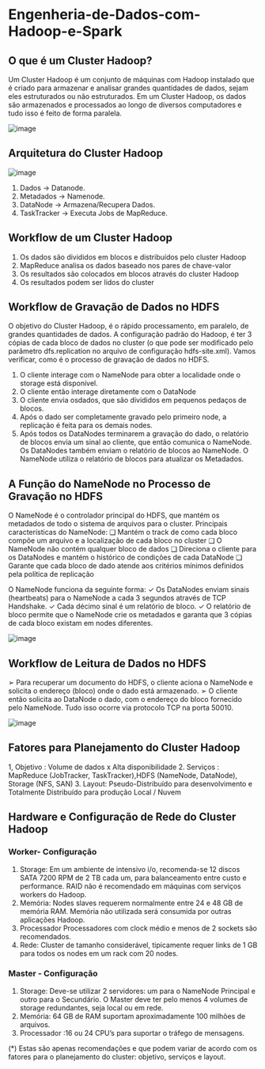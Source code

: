 # Engenheria-de-Dados-com-Hadoop-e-Spark

## O que é um Cluster Hadoop?
Um Cluster Hadoop é um conjunto de máquinas com Hadoop instalado
que é criado para armazenar e analisar grandes quantidades de dados,
sejam eles estruturados ou não estruturados. Em um Cluster Hadoop, os
dados são armazenados e processados ao longo de diversos
computadores e tudo isso é feito de forma paralela.

![image](https://user-images.githubusercontent.com/87387315/138696715-6fd9d7eb-99ef-45de-b373-0a93c2492243.png)

## Arquitetura do Cluster Hadoop

![image](https://user-images.githubusercontent.com/87387315/138697076-4460dcee-86fb-41a9-b308-3a808da9fbc0.png)

1. Dados → Datanode.
2. Metadados → Namenode.
3. DataNode → Armazena/Recupera Dados.
4. TaskTracker → Executa Jobs de MapReduce.

## Workflow de um Cluster Hadoop
1. Os dados são divididos em blocos e distribuídos pelo cluster
Hadoop
2. MapReduce analisa os dados baseado nos pares de chave-valor
3. Os resultados são colocados em blocos através do cluster Hadoop
4. Os resultados podem ser lidos do cluster

## Workflow de Gravação de Dados no HDFS
O objetivo do Cluster Hadoop, é o rápido processamento, em paralelo, de grandes quantidades de dados.
A configuração padrão do Hadoop, é ter 3 cópias de cada bloco de dados no cluster (o que pode ser modificado pelo parâmetro dfs.replication no arquivo de configuração hdfs-site.xml).
Vamos verificar, como é o processo de gravação de dados no HDFS.
1. O cliente interage com o NameNode para obter a localidade onde o storage está disponível.
2. O cliente então interage diretamente com o DataNode
3. O cliente envia osdados, que são divididos em pequenos pedaços de blocos.
4. Após o dado ser completamente gravado pelo primeiro node, a replicação é feita para os demais nodes.
5. Após todos os DataNodes terminarem a gravação do dado, o relatório de blocos envia um sinal ao cliente, que então comunica o NameNode.
Os DataNodes também enviam o relatório de blocos ao NameNode. O NameNode utiliza o relatório de blocos para atualizar os Metadados.

## A Função do NameNode no Processo de Gravação no HDFS
O NameNode é o controlador principal do HDFS, que mantém os metadados de todo o sistema de
arquivos para o cluster.
Principais características do NameNode:
❑ Mantém o track de como cada bloco compõe um arquivo e a localização de cada bloco no cluster
❑ O NameNode não contém qualquer bloco de dados
❑ Direciona o cliente para os DataNodes e mantém o histórico de condições de cada DataNode
❑ Garante que cada bloco de dado atende aos critérios mínimos definidos pela política de replicação

O NameNode funciona da seguinte
forma:
✓ Os DataNodes enviam sinais (heartbeats) para o NameNode a cada 3 segundos através de TCP Handshake.
✓ Cada décimo sinal é um relatório de bloco.
✓ O relatório de bloco permite que o NameNode crie os metadados e garanta que 3 cópias de cada bloco existam em nodes diferentes.

![image](https://user-images.githubusercontent.com/87387315/138715501-9fac6713-6e35-40c8-ab2c-6ff567c1492f.png)

## Workflow de Leitura de Dados no HDFS
➢ Para recuperar um documento do HDFS, o cliente aciona o NameNode e solicita o endereço (bloco) onde o dado está armazenado.
➢ O cliente então solicita ao DataNode o dado, com o endereço do bloco fornecido pelo NameNode. Tudo isso ocorre via protocolo TCP na porta 50010.

![image](https://user-images.githubusercontent.com/87387315/138718199-46266d4c-80b1-4f85-acc8-d8e66a8f988a.png)

## Fatores para Planejamento do Cluster Hadoop
1, Objetivo : Volume de dados x Alta disponibilidade
2. Serviços : MapReduce (JobTracker, TaskTracker),HDFS (NameNode, DataNode), Storage (NFS, SAN)
3. Layout: Pseudo-Distribuído para desenvolvimento e Totalmente Distribuído para produção Local / Nuvem

## Hardware e Configuração de Rede do Cluster Hadoop
### Worker- Configuração 
1. Storage: Em um ambiente de intensivo i/o, recomenda-se 12 discos SATA 7200 RPM de 2 TB cada um, para balanceamento entre custo e performance. RAID não é recomendado em máquinas com serviços workers do Hadoop.
2. Memória: Nodes slaves requerem normalmente entre 24 e 48 GB de memória RAM. Memória não utilizada será consumida por outras aplicações Hadoop.
3. Processador Processadores com clock médio e menos de 2 sockets são recomendados.
4. Rede: Cluster de tamanho considerável, tipicamente requer links de 1 GB para todos os nodes em um rack com 20 nodes.

### Master - Configuração
1. Storage: Deve-se utilizar 2 servidores: um para o NameNode Principal e outro para o Secundário. O Master deve ter pelo menos 4 volumes de storage redundantes,
seja local ou em rede.
2. Memória: 64 GB de RAM suportam aproximadamente 100 milhões de arquivos.
3. Processador :16 ou 24 CPU’s para suportar o tráfego de mensagens.

(*) Estas são apenas recomendações e que podem variar de acordo com os fatores para o planejamento do cluster: objetivo, serviços e layout.


